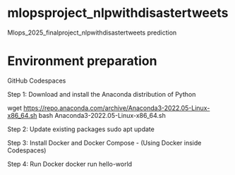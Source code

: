 # mlopsproject_nlpwithdisastertweets
Mlops_2025_finalproject_nlpwithdisastertweets prediction
# Environment preparation
GitHub Codespaces

Step 1: Download and install the Anaconda distribution of Python

wget https://repo.anaconda.com/archive/Anaconda3-2022.05-Linux-x86_64.sh
bash Anaconda3-2022.05-Linux-x86_64.sh

Step 2: Update existing packages
sudo apt update

Step 3: Install Docker and Docker Compose - (Using Docker inside Codespaces)

Step 4: Run Docker
docker run hello-world

